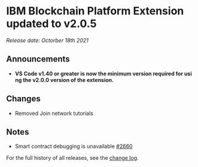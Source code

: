 # IBM Blockchain Platform Extension updated to v2.0.5
_Release date: Octorber 18th 2021_

Announcements
---

* **VS Code v1.40 or greater is now the minimum version required for using the v2.0.0 version of the extension.**

Changes
---
* Removed Join network tutorials

Notes
---
* Smart contract debugging is unavailable [#2660](https://github.com/IBM-Blockchain/blockchain-vscode-extension/issues/2660)

For the full history of all releases, see the [change log](https://marketplace.visualstudio.com/items/IBMBlockchain.ibm-blockchain-platform/changelog).
